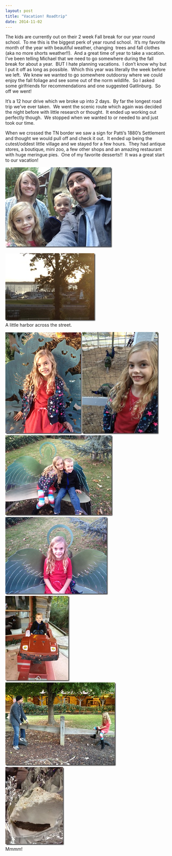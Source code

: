 ```yaml
---
layout: post
title: "Vacation! Roadtrip"
date: 2014-11-02
---
```


<p>The kids are currently out on their 2 week Fall break for our year round school.&#160; To me this is the biggest perk of year round school.&#160; It’s my favorite month of the year with beautiful weather, changing&#160; trees and fall clothes (aka no more shorts weather!!).&#160; And a great time of year to take a vacation.&#160; I’ve been telling Michael that we need to go somewhere during the fall break for about a year.&#160; BUT I hate planning vacations.&#160; I don’t know why but I put it off as long as possible.&#160; Which this year was literally the week before we left.&#160; We knew we wanted to go somewhere outdoorsy where we could enjoy the fall foliage and see some out of the norm wildlife.&#160; So I asked some girlfriends for recommendations and one suggested Gatlinburg.&#160; So off we went!&#160; </p>  <p>It’s a 12 hour drive which we broke up into 2 days.&#160; By far the longest road trip we’ve ever taken.&#160; We went the scenic route which again was decided the night before with little research or thought.&#160; It ended up working out perfectly though.&#160; We stopped when we wanted to or needed to and just took our time.&#160; </p>  <p>When we crossed the TN border we saw a sign for Patti’s 1880’s Settlement and thought we would pull off and check it out.&#160; It ended up being the cutest/oddest little village and we stayed for a few hours.&#160; They had antique stores, a boutique, mini zoo, a few other shops and an amazing restaurant with huge meringue pies.&#160; One of my favorite desserts!!&#160; It was a great start to our vacation!</p>  <p><a href="/assets/images/IMG_6223.jpg"><img title="IMG_6223" style="border-left-width: 0px; border-right-width: 0px; background-image: none; border-bottom-width: 0px; padding-top: 0px; padding-left: 0px; display: inline; padding-right: 0px; border-top-width: 0px" border="0" alt="IMG_6223" src="/assets/images/IMG_6223_thumb.jpg" width="334" height="251" /></a></p>  <p><a href="/assets/images/IMG_6200.jpg"><img title="IMG_6200" style="border-top: 0px; border-right: 0px; background-image: none; border-bottom: 0px; padding-top: 0px; padding-left: 0px; border-left: 0px; display: inline; padding-right: 0px" border="0" alt="IMG_6200" src="/assets/images/IMG_6200_thumb.jpg" width="282" height="212" /></a>     <br />A little harbor across the street.</p>  <p><a href="/assets/images/IMG_6196.jpg"><img title="IMG_6196" style="border-left-width: 0px; border-right-width: 0px; background-image: none; border-bottom-width: 0px; padding-top: 0px; padding-left: 0px; display: inline; padding-right: 0px; border-top-width: 0px" border="0" alt="IMG_6196" src="/assets/images/IMG_6196_thumb.jpg" width="240" height="318" /></a><a href="/assets/images/IMG_6198.jpg"><img title="IMG_6198" style="border-left-width: 0px; border-right-width: 0px; background-image: none; border-bottom-width: 0px; padding-top: 0px; padding-left: 0px; display: inline; padding-right: 0px; border-top-width: 0px" border="0" alt="IMG_6198" src="/assets/images/IMG_6198_thumb.jpg" width="240" height="319" /></a><a href="/assets/images/IMG_6204.jpg"><img title="IMG_6204" style="border-left-width: 0px; border-right-width: 0px; background-image: none; border-bottom-width: 0px; padding-top: 0px; padding-left: 0px; display: inline; padding-right: 0px; border-top-width: 0px" border="0" alt="IMG_6204" src="/assets/images/IMG_6204_thumb.jpg" width="336" height="252" /></a>     <br /><a href="/assets/images/IMG_6208.jpg"><img title="IMG_6208" style="border-left-width: 0px; border-right-width: 0px; background-image: none; border-bottom-width: 0px; padding-top: 0px; padding-left: 0px; display: inline; padding-right: 0px; border-top-width: 0px" border="0" alt="IMG_6208" src="/assets/images/IMG_6208_thumb.jpg" width="321" height="243" /></a><a href="/assets/images/IMG_6213.jpg"><img title="IMG_6213" style="border-left-width: 0px; border-right-width: 0px; background-image: none; border-bottom-width: 0px; padding-top: 0px; padding-left: 0px; display: inline; padding-right: 0px; border-top-width: 0px" border="0" alt="IMG_6213" src="/assets/images/IMG_6213_thumb.jpg" width="201" height="267" /></a><a href="/assets/images/IMG_6219.jpg"><img title="IMG_6219" style="border-left-width: 0px; border-right-width: 0px; background-image: none; border-bottom-width: 0px; padding-top: 0px; padding-left: 0px; display: inline; padding-right: 0px; border-top-width: 0px" border="0" alt="IMG_6219" src="/assets/images/IMG_6219_thumb.jpg" width="346" height="261" /></a><a href="/assets/images/IMG_6222.jpg"><img title="IMG_6222" style="border-left-width: 0px; border-right-width: 0px; background-image: none; border-bottom-width: 0px; padding-top: 0px; padding-left: 0px; display: inline; padding-right: 0px; border-top-width: 0px" border="0" alt="IMG_6222" src="/assets/images/IMG_6222_thumb.jpg" width="184" height="244" /></a>    <br />Mmmm!</p>
